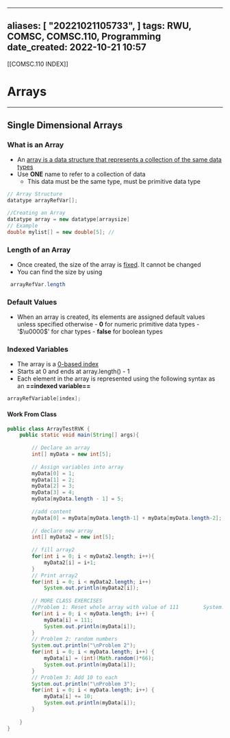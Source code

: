 
---
aliases: [ "20221021105733",  ]
tags: RWU, COMSC, COMSC.110, Programming
date_created: 2022-10-21 10:57
---
[[COMSC.110 INDEX]]
# Arrays
---
## Single Dimensional Arrays

### What is an Array
- An <u>array is a data structure that represents a collection of the same data types</u>
- Use **ONE** name to refer to a collection of data
	- This data must be the same type, must be primitive data type
``` java
// Array Structure
datatype arrayRefVar[];

//Creating an Array
datatype array = new datatype[arraysize]
// Example
double mylist[] = new double[5]; // 
```
### Length of an Array
- Once created, the size of the array is <u>fixed</u>. It cannot be changed
- You can find the size by using 
```java 
 arrayRefVar.length
```
### Default Values
- When an array is created, its elements are assigned default values unless specified otherwise
		- **0** for numeric primitive data types
		- '$\u0000$' for char types
		-  **false** for boolean types

### Indexed Variables
- The array is a <u>0-based index</u> 
- Starts at 0 and ends at array.length() - 1
- Each element in the array is represented using the following syntax as an **==indexed variable==**
```java
arrayRefVariable[index];
```
#### Work From Class
```Java
public class ArrayTestRVK {  
    public static void main(String[] args){  
  
        // Declare an array  
        int[] myData = new int[5];  
  
        // Assign variables into array  
        myData[0] = 1;  
        myData[1] = 2;  
        myData[2] = 3;  
        myData[3] = 4;  
        myData[myData.length - 1] = 5;  
  
        //add content  
        myData[0] = myData[myData.length-1] + myData[myData.length-2];  
  
        // declare new array  
        int[] myData2 = new int[5];  
  
        // fill array2  
        for(int i = 0; i < myData2.length; i++){  
            myData2[i] = i+1;  
        }  
        // Print array2  
        for(int i = 0; i < myData2.length; i++)  
            System.out.println(myData2[i]);  
  
        // MORE CLASS EXERCISES  
        //Problem 1: Reset whole array with value of 111        System.out.println("\nProblem 1");  
        for(int i = 0; i < myData.length; i++) {  
            myData[i] = 111;  
            System.out.println(myData[i]);  
        }  
        // Problem 2: random numbers  
        System.out.println("\nProblem 2");  
        for(int i = 0; i < myData.length; i++) {  
            myData[i] = (int)(Math.random()*66);  
            System.out.println(myData[i]);  
        }  
        // Problem 3: Add 10 to each  
        System.out.println("\nProblem 3");  
        for(int i = 0; i < myData.length; i++) {  
            myData[i] += 10;  
            System.out.println(myData[i]);  
        }  
  
    }  
}
```